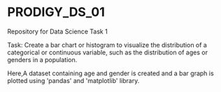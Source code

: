 # PRODIGY_DS_01
Repository for Data Science Task 1

Task: Create a bar chart or histogram to visualize the distribution of a categorical or continuous variable, 
      such as the distribution of ages or genders in a population.

Here,A dataset containing age and gender is created and a bar graph is plotted using 'pandas' and 'matplotlib' library.
